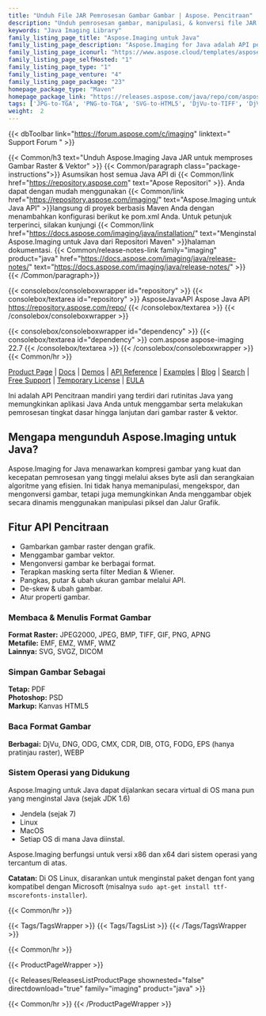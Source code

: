 ```yaml
---
title: "Unduh File JAR Pemrosesan Gambar Gambar | Aspose. Pencitraan"
description: "Unduh pemrosesan gambar, manipulasi, & konversi file JAR. Mendukung masking, filter, deskew, transformasi matriks, bentuk, dithering, dan vektor."
keywords: "Java Imaging Library"
family_listing_page_title: "Aspose.Imaging untuk Java"
family_listing_page_description: "Aspose.Imaging for Java adalah API pencitraan berkinerja tinggi dan terdokumentasi dengan baik yang menyediakan kelompok rutinitas pemrosesan gambar paling fleksibel bagi para pengembang untuk membuat, memanipulasi, menyimpan, dan mengonversi gambar dalam aplikasi Java mereka, tanpa memerlukan editor gambar ."
family_listing_page_iconurl: "https://www.aspose.cloud/templates/aspose/App_Themes/V3/images/imaging/272x272/aspose_imaging-for-java-min.png"
family_listing_page_selfHosted: "1"
family_listing_page_type: "1"
family_listing_page_venture: "4"
family_listing_page_package: "23"
homepage_package_type: "Maven"
homepage_package_link: "https://releases.aspose.com/java/repo/com/aspose/aspose-imaging/"
tags: ['JPG-to-TGA', 'PNG-to-TGA', 'SVG-to-HTML5', 'DjVu-to-TIFF', 'DjVu-to-PDF', 'DNG-to-JPEG', 'image-to-PSD', 'PSD-to-JPG', 'image-to-PSD', 'WMF-to-PNG']
weight:  2
---
```


{{< dbToolbar link="https://forum.aspose.com/c/imaging" linktext=" Support Forum " >}}

{{< Common/h3 text="Unduh Aspose.Imaging Java JAR untuk memproses Gambar Raster & Vektor"  >}}
{{< Common/paragraph class="package-instructions">}}
Asumsikan host semua Java API di
{{< Common/link href="https://repository.aspose.com" text="Apose Repositori"  >}}. Anda dapat dengan mudah menggunakan
{{< Common/link href="https://repository.aspose.com/imaging/" text="Aspose.Imaging untuk Java API"  >}}langsung di proyek berbasis Maven Anda dengan menambahkan konfigurasi berikut ke pom.xml Anda. Untuk petunjuk terperinci, silakan kunjungi
{{< Common/link href="https://docs.aspose.com/imaging/java/installation/" text="Menginstal Aspose.Imaging untuk Java dari Repositori Maven"  >}}halaman dokumentasi.
{{< Common/release-notes-link family="imaging" product="java" href="https://docs.aspose.com/imaging/java/release-notes/" text="https://docs.aspose.com/imaging/java/release-notes/"  >}}
{{< /Common/paragraph>}}

{{< consolebox/consoleboxwrapper id="repository" >}}
   {{< consolebox/textarea id="repository" >}} 
      <repository>
      <id>AsposeJavaAPI</id>
      <name>Aspose Java API</name>
      <url>https://repository.aspose.com/repo/</url>
      </repository> 
   {{< /consolebox/textarea >}}
{{< /consolebox/consoleboxwrapper >}}

{{< consolebox/consoleboxwrapper id="dependency" >}}
   {{< consolebox/textarea id="dependency" >}}
      <dependency>
      <groupId>com.aspose</groupId>
      <artifactId>aspose-imaging</artifactId>
      <version>22.7</version>
      </dependency>
   {{< /consolebox/textarea >}}
{{< /consolebox/consoleboxwrapper >}}
{{< Common/hr >}}

[Product Page](https://products.aspose.com/imaging/java) | [Docs](https://docs.aspose.com/imaging/java/) | [Demos](https://products.aspose.app/imaging/family) | [API Reference](https://reference.aspose.com/imaging/java) | [Examples](https://github.com/aspose-imaging/Aspose.Imaging-for-Java) | [Blog](https://blog.aspose.com/category/imaging/) | [Search](https://search.aspose.com/) | [Free Support](https://forum.aspose.com/c/imaging) | [Temporary License](https://purchase.aspose.com/temporary-license) | [EULA](https://about.aspose.com/legal/eula/)

Ini adalah API Pencitraan mandiri yang terdiri dari rutinitas Java yang memungkinkan aplikasi Java Anda untuk menggambar serta melakukan pemrosesan tingkat dasar hingga lanjutan dari gambar raster & vektor.

## Mengapa mengunduh Aspose.Imaging untuk Java?

Aspose.Imaging for Java menawarkan kompresi gambar yang kuat dan kecepatan pemrosesan yang tinggi melalui akses byte asli dan serangkaian algoritme yang efisien. Ini tidak hanya memanipulasi, mengekspor, dan mengonversi gambar, tetapi juga memungkinkan Anda menggambar objek secara dinamis menggunakan manipulasi piksel dan Jalur Grafik.

## Fitur API Pencitraan

- Gambarkan gambar raster dengan grafik.
- Menggambar gambar vektor.
- Mengonversi gambar ke berbagai format.
- Terapkan masking serta filter Median & Wiener.
- Pangkas, putar & ubah ukuran gambar melalui API.
- De-skew & ubah gambar.
- Atur properti gambar.

### Membaca & Menulis Format Gambar

**Format Raster:** JPEG2000, JPEG, BMP, TIFF, GIF, PNG, APNG\
**Metafile:** EMF, EMZ, WMF, WMZ\
**Lainnya:** SVG, SVGZ, DICOM

### Simpan Gambar Sebagai

**Tetap:** PDF\
**Photoshop:** PSD\
**Markup:** Kanvas HTML5

### Baca Format Gambar

**Berbagai:** DjVu, DNG, ODG, CMX, CDR, DIB, OTG, FODG, EPS (hanya pratinjau raster), WEBP

### Sistem Operasi yang Didukung

Aspose.Imaging untuk Java dapat dijalankan secara virtual di OS mana pun yang menginstal Java (sejak JDK 1.6)

- Jendela (sejak 7)
- Linux
- MacOS
- Setiap OS di mana Java diinstal.

Aspose.Imaging berfungsi untuk versi x86 dan x64 dari sistem operasi yang tercantum di atas.

**Catatan:** Di OS Linux, disarankan untuk menginstal paket dengan font yang kompatibel dengan Microsoft (misalnya `sudo apt-get install ttf-mscorefonts-installer`).

{{< Common/hr >}}

{{< Tags/TagsWrapper >}}
 {{< Tags/TagsList >}}
{{< /Tags/TagsWrapper >}}

{{< Common/hr >}}

{{< ProductPageWrapper >}}
<!-- ReleasesListProductPage-->
   {{< Releases/ReleasesListProductPage shownested="false"  directdownload="true" family="imaging" product="java" >}}
<!-- /ReleasesListProductPage-->
{{< Common/hr >}}
{{< /ProductPageWrapper >}}

